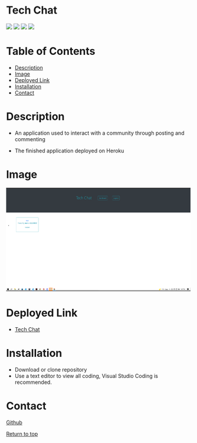 # Tech Chat

![](https://img.shields.io/badge/Javascript-yellow.svg)
![](https://img.shields.io/badge/node.js-green.svg)
![](https://img.shields.io/badge/HTML-red.svg)
![](https://img.shields.io/badge/HandleBars.js-orange.svg)

# Table of Contents
* [Description](#description)
* [Image](#image)
* [Deployed Link](#deployed-link)
* [Installation](#installation)
* [Contact](#contact)

# Description 
* An application used to interact with a community through posting and commenting

* The finished application deployed on Heroku

# Image
<img src="public/tech.png" width="500" height="280">

# Deployed Link
* <a href="https://tech-chat.herokuapp.com/">Tech Chat</a>

# Installation
* Download or clone repository
* Use a text editor to view all coding, Visual Studio Coding is recommended.

# Contact
<a href="https://github.com/JustynSubrai">Github</a>

[Return to top](#tech-chat)
